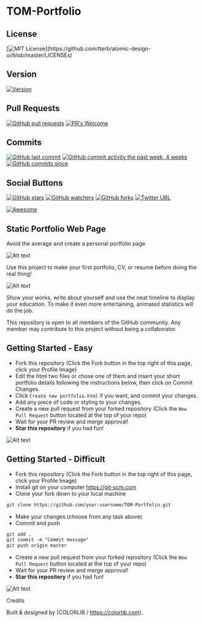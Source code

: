 # TOM-Portfolio
## License
[![MIT License](https://img.shields.io/apm/l/atomic-design-ui.svg?)](https://github.com/tterb/atomic-design-ui/blob/master/LICENSEs)

## Version
[![Version](https://badge.fury.io/gh/tterb%2FHyde.svg)](https://badge.fury.io/gh/tterb%2FHyde)

## Pull Requests
[![GitHub pull requests](https://img.shields.io/github/issues-pr/cdnjs/cdnjs.svg?style=flat)]()
[![PR's Welcome](https://img.shields.io/badge/PRs-welcome-brightgreen.svg?style=flat)](http://makeapullrequest.com) 

## Commits
[![GitHub last commit](https://img.shields.io/github/last-commit/google/skia.svg?style=flat)]()
[![GitHub commit activity the past week, 4 weeks](https://img.shields.io/github/commit-activity/y/eslint/eslint.svg?style=flat)]() [![GitHub commits since](https://img.shields.io/github/commits-since/tterb/playmusic/v1.2.0.svg)]()

## Social Buttons
[![GitHub stars](https://img.shields.io/github/stars/badges/shields.svg?style=social&label=Stars&style=plastic)]()
[![GitHub watchers](https://img.shields.io/github/watchers/badges/shields.svg?style=social&label=Watch&style=plastic)]()
[![GitHub forks](https://img.shields.io/github/forks/badges/shields.svg?style=social&label=Fork&style=plastic)]()
[![Twitter URL](https://img.shields.io/twitter/url/http/shields.io.svg?style=social&style=plastic)]()

[![Awesome](https://cdn.rawgit.com/sindresorhus/awesome/d7305f38d29fed78fa85652e3a63e154dd8e8829/media/badge.svg)](https://github.com/sindresorhus/awesome)

## Static Portfolio Web Page

Avoid the average and create a personal portfolio page

![Alt text](static/screenshots/screan.jpg?raw=true "Portfolio1 header")

Use this project to make your first portfolio, CV, or resume before doing the real thing!

![Alt text](static/screenshots/header2.png?raw=true "Portfolio1 header")

Show your works, write about yourself and use the neat timeline to display your education. To make it even more entertaining, animated statistics will do the job.

This repository is open to all members of the GitHub community. Any member may contribute to this project without being a collaborator.

## Getting Started - Easy
* Fork this repository (Click the Fork button in the top right of this page, click your Profile Image)
* Edit the html two files or chose one of them and insert your short portfolio details following the instructions below, then click on Commit Changes.
* Click `Create new portfolio.html` if you want, and commit your changes.
* Add any piece of code or styling to your changes.
* Create a new pull request from your forked repository (Click the `New Pull Request` button located at the top of your repo)
* Wait for your PR review and merge approval!
* __Star this repository__ if you had fun!

![Alt text](static/screenshots/work1.png?raw=true "Portfolio1 work section")

## Getting Started - Difficult
* Fork this repository (Click the Fork button in the top right of this page, click your Profile Image)
* Install git on your computer https://git-scm.com
* Clone your fork down to your local machine

```markdown
git clone https://github.com/your-username/TOM-Portfolio.git
```

* Make your changes (choose from any task above)
* Commit and push

```markdown
git add .
git commit -m "Commit message"
git push origin master
```
* Create a new pull request from your forked repository (Click the `New Pull Request` button located at the top of your repo)
* Wait for your PR review and merge approval!
* __Star this repository__ if you had fun!

![Alt text](static/screenshots/work2.png?raw=true "Portfolio2 work section")

Credits

Built & designed by (COLORLIB / https://colorlib.com).
